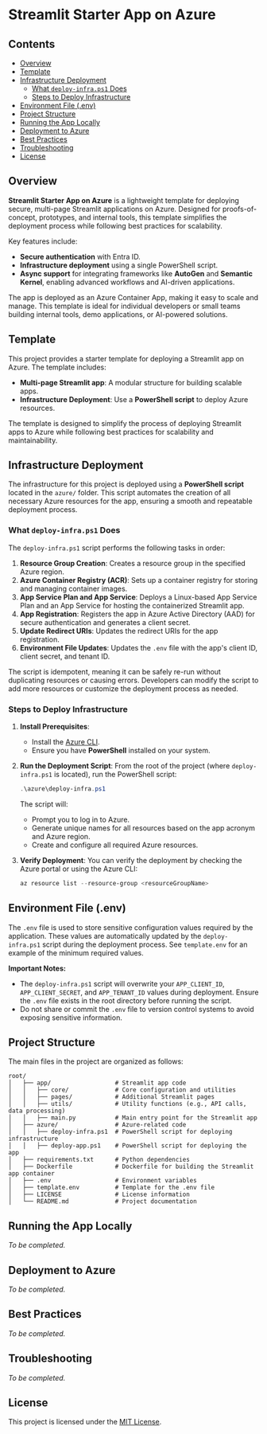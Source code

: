 <!-- omit in toc -->
# **Streamlit Starter App on Azure**

<!-- omit in toc -->
## Contents

- [Overview](#overview)
- [Template](#template)
- [Infrastructure Deployment](#infrastructure-deployment)
  - [What `deploy-infra.ps1` Does](#what-deploy-infraps1-does)
  - [Steps to Deploy Infrastructure](#steps-to-deploy-infrastructure)
- [Environment File (.env)](#environment-file-env)
- [Project Structure](#project-structure)
- [Running the App Locally](#running-the-app-locally)
- [Deployment to Azure](#deployment-to-azure)
- [Best Practices](#best-practices)
- [Troubleshooting](#troubleshooting)
- [License](#license)

## Overview

**Streamlit Starter App on Azure** is a lightweight template for deploying secure, multi-page Streamlit applications on Azure. Designed for proofs-of-concept, prototypes, and internal tools, this template simplifies the deployment process while following best practices for scalability.

Key features include:

- **Secure authentication** with Entra ID.
- **Infrastructure deployment** using a single PowerShell script.
- **Async support** for integrating frameworks like **AutoGen** and **Semantic Kernel**, enabling advanced workflows and AI-driven applications.

The app is deployed as an Azure Container App, making it easy to scale and manage. This template is ideal for individual developers or small teams building internal tools, demo applications, or AI-powered solutions.

## Template

This project provides a starter template for deploying a Streamlit app on Azure. The template includes:

- **Multi-page Streamlit app**: A modular structure for building scalable apps.
- **Infrastructure Deployment**: Use a **PowerShell script** to deploy Azure resources.

The template is designed to simplify the process of deploying Streamlit apps to Azure while following best practices for scalability and maintainability.

## Infrastructure Deployment

The infrastructure for this project is deployed using a **PowerShell script** located in the `azure/` folder. This script automates the creation of all necessary Azure resources for the app, ensuring a smooth and repeatable deployment process.

### What `deploy-infra.ps1` Does

The `deploy-infra.ps1` script performs the following tasks in order:

1. **Resource Group Creation**: Creates a resource group in the specified Azure region.
2. **Azure Container Registry (ACR)**: Sets up a container registry for storing and managing container images.
3. **App Service Plan and App Service**: Deploys a Linux-based App Service Plan and an App Service for hosting the containerized Streamlit app.
4. **App Registration**: Registers the app in Azure Active Directory (AAD) for secure authentication and generates a client secret.
5. **Update Redirect URIs**: Updates the redirect URIs for the app registration.
6. **Environment File Updates**: Updates the `.env` file with the app's client ID, client secret, and tenant ID.

The script is idempotent, meaning it can be safely re-run without duplicating resources or causing errors. Developers can modify the script to add more resources or customize the deployment process as needed.

### Steps to Deploy Infrastructure

1. **Install Prerequisites**:
   - Install the [Azure CLI](https://learn.microsoft.com/en-us/cli/azure/install-azure-cli).
   - Ensure you have **PowerShell** installed on your system.

2. **Run the Deployment Script**:
   From the root of the project (where `deploy-infra.ps1` is located), run the PowerShell script:

   ```powershell
   .\azure\deploy-infra.ps1
   ```

   The script will:
   - Prompt you to log in to Azure.
   - Generate unique names for all resources based on the app acronym and Azure region.
   - Create and configure all required Azure resources.

3. **Verify Deployment**:
   You can verify the deployment by checking the Azure portal or using the Azure CLI:

   ```powershell
   az resource list --resource-group <resourceGroupName>
   ```

## Environment File (.env)

The `.env` file is used to store sensitive configuration values required by the application. These values are automatically updated by the `deploy-infra.ps1` script during the deployment process. See `template.env` for an example of the minimum required values.

**Important Notes:**

- The `deploy-infra.ps1` script will overwrite your `APP_CLIENT_ID`, `APP_CLIENT_SECRET`, and `APP_TENANT_ID` values during deployment. Ensure the `.env` file exists in the root directory before running the script.
- Do not share or commit the `.env` file to version control systems to avoid exposing sensitive information.

## Project Structure

The main files in the project are organized as follows:

```plaintext
root/
│   ├── app/                  # Streamlit app code  
│   │   ├── core/             # Core configuration and utilities
│   │   ├── pages/            # Additional Streamlit pages
│   │   ├── utils/            # Utility functions (e.g., API calls, data processing)
│   │   ├── main.py           # Main entry point for the Streamlit app
│   ├── azure/                # Azure-related code
│   │   ├── deploy-infra.ps1  # PowerShell script for deploying infrastructure
│   │   ├── deploy-app.ps1    # PowerShell script for deploying the app
│   ├── requirements.txt      # Python dependencies
│   ├── Dockerfile            # Dockerfile for building the Streamlit app container
│   ├── .env                  # Environment variables
│   ├── template.env          # Template for the .env file
│   ├── LICENSE               # License information
│   └── README.md             # Project documentation
```

## Running the App Locally

*To be completed.*

## Deployment to Azure

*To be completed.*

## Best Practices

*To be completed.*

## Troubleshooting

*To be completed.*

## License

This project is licensed under the [MIT License](LICENSE).
